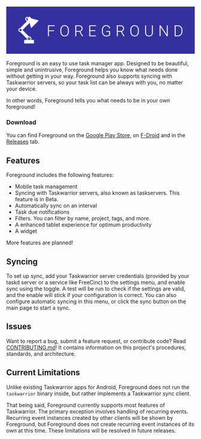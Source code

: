 ![Foreground Logo](docs/img/foreground.png)

Foreground is an easy to use task manager app. Designed to be beautiful, simple and unintrusive, Foreground helps you know what needs done without getting in your way. Foreground also supports syncing with Taskwarrior servers, so your task list can be always with you, no matter your device.

In other words, Foreground tells you what needs to be in your own foreground!

### Download

You can find Foreground on the [Google Play Store](https://play.google.com/store/apps/details?id=me.bgregos.brighttask), on [F-Droid](https://f-droid.org/en/packages/me.bgregos.brighttask/) and in the [Releases](https://github.com/bgregos/foreground/releases) tab.

## Features
Foreground includes the following features:
- Mobile task management
- Syncing with Taskwarrior servers, also known as taskservers. This feature is in Beta.
- Automatically sync on an interval
- Task due notifications
- Filters. You can filter by name, project, tags, and more.
- A enhanced tablet experience for optimum productivity
- A widget

More features are planned!

## Syncing
To set up sync, add your Taskwarrior server credentials (provided by your taskd server or a service like FreeCinc) to the settings menu, and enable sync using the toggle. A test will be run to check if the settings are valid, and the enable will stick if your configuration is correct. You can also configure automatic syncing in this menu, or click the sync button on the main page to start a sync.

## Issues
Want to report a bug, submit a feature request, or contribute code? Read [CONTRIBUTING.md](CONTRIBUTING.md)! It contains information on this project's procedures, standards, and architecture.

## Current Limitations
Unlike existing Taskwarrior apps for Android, Foreground does not run the `taskwarrior` binary inside, but rather implements a Taskwarrior sync client.

That being said, Foreground currently supports most features of Taskwarrior. The primary exception involves handling of recurring events. Recurring event instances created by other clients will be shown by Foreground, but Foreground does not create recurring event instances of its own at this time. These limitations will be resolved in future releases.
